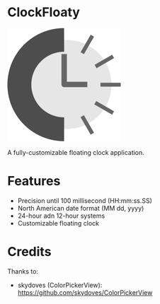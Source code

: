# ClockFloaty

<img width="256" height="256" src="https://raw.githubusercontent.com/HelixAngler/ClockFloaty/master/ClockyFloatyLogo.svg"/>


A fully-customizable floating clock application.

# Features
- Precision until 100 millisecond (HH:mm:ss.SS)
- North American date format (MM dd, yyyy)
- 24-hour adn 12-hour systems
- Customizable floating clock

# Credits
Thanks to:
- skydoves (ColorPickerView): https://github.com/skydoves/ColorPickerView
